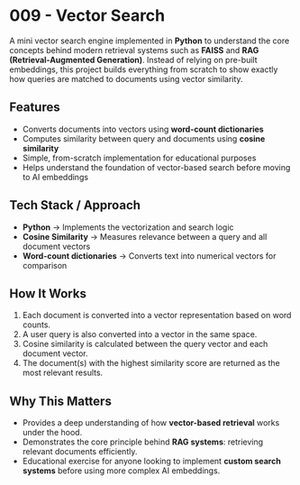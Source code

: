 # 009 - Vector Search

A mini vector search engine implemented in **Python** to understand the core concepts behind modern retrieval systems such as **FAISS** and **RAG (Retrieval-Augmented Generation)**. Instead of relying on pre-built embeddings, this project builds everything from scratch to show exactly how queries are matched to documents using vector similarity.

## Features

* Converts documents into vectors using **word-count dictionaries**
* Computes similarity between query and documents using **cosine similarity**
* Simple, from-scratch implementation for educational purposes
* Helps understand the foundation of vector-based search before moving to AI embeddings

## Tech Stack / Approach

* **Python** → Implements the vectorization and search logic
* **Cosine Similarity** → Measures relevance between a query and all document vectors
* **Word-count dictionaries** → Converts text into numerical vectors for comparison

## How It Works

1. Each document is converted into a vector representation based on word counts.
2. A user query is also converted into a vector in the same space.
3. Cosine similarity is calculated between the query vector and each document vector.
4. The document(s) with the highest similarity score are returned as the most relevant results.

## Why This Matters

* Provides a deep understanding of how **vector-based retrieval** works under the hood.
* Demonstrates the core principle behind **RAG systems**: retrieving relevant documents efficiently.
* Educational exercise for anyone looking to implement **custom search systems** before using more complex AI embeddings.
